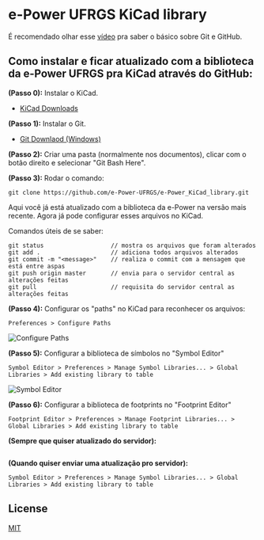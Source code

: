 # e-Power UFRGS KiCad library

É recomendado olhar esse [vídeo](https://www.youtube.com/watch?v=SWYqp7iY_Tc) pra saber o básico sobre Git e GitHub.

## Como instalar e ficar atualizado com a biblioteca da e-Power UFRGS pra KiCad através do GitHub:

**(Passo 0):** Instalar o KiCad.

- [KiCad Downloads](https://kicad-pcb.org/download/)

**(Passo 1):** Instalar o Git.

- [Git Downlaod (Windows)](http://git-scm.com/download/win)

**(Passo 2):** Criar uma pasta (normalmente nos documentos), clicar com o botão direito e selecionar "Git Bash Here".

**(Passo 3):** Rodar o comando:
```
git clone https://github.com/e-Power-UFRGS/e-Power_KiCad_library.git
```

Aqui você já está atualizado com a biblioteca da e-Power na versão mais recente. Agora já pode configurar esses arquivos no KiCad.

Comandos úteis de se saber:
```
git status                   // mostra os arquivos que foram alterados
git add .                    // adiciona todos arquivos alterados
git commit -m "<message>"    // realiza o commit com a mensagem que está entre aspas
git push origin master       // envia para o servidor central as alterações feitas
git pull                     // requisita do servidor central as alterações feitas
```

**(Passo 4):** Configurar os "paths" no KiCad para reconhecer os arquivos:
```
Preferences > Configure Paths
```
![Configure Paths](https://user-images.githubusercontent.com/15946943/87470354-03d16200-c5f3-11ea-86e4-19bf7193a1f0.png)

**(Passo 5):** Configurar a biblioteca de símbolos no "Symbol Editor"
```
Symbol Editor > Preferences > Manage Symbol Libraries... > Global Libraries > Add existing library to table
```
![Symbol Editor](https://user-images.githubusercontent.com/15946943/87470998-041e2d00-c5f4-11ea-899b-ded169c538df.png)

**(Passo 6):** Configurar a biblioteca de footprints no "Footprint Editor"
```
Footprint Editor > Preferences > Manage Footprint Libraries... > Global Libraries > Add existing library to table
```


**(Sempre que quiser atualizado do servidor):** 
```

```

**(Quando quiser enviar uma atualização pro servidor):** 
```
Symbol Editor > Preferences > Manage Symbol Libraries... > Global Libraries > Add existing library to table
```


## License
[MIT](https://choosealicense.com/licenses/mit/)
